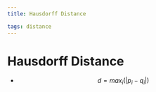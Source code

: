 ```yaml
---
title: Hausdorff Distance

tags: distance 
---
```


# Hausdorff Distance
- $$d= max_{i}(|p_{i}-q_{i}|)$$










